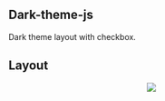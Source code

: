 ## Dark-theme-js
Dark theme layout with checkbox.

## Layout
<p align="center">
<img src="https://user-images.githubusercontent.com/31220608/79776713-214ca380-8304-11ea-9841-74f5e30342a8.png"/>
 </p>
